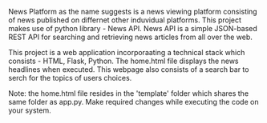 News Platform as the name suggests is a news viewing platform consisting of news published on differnet other induvidual platforms.
This project makes use of python library - News API. News API is a simple JSON-based REST API for searching and retrieving news articles from all over the web.

This project is a web application incorporaating a technical stack which consists - HTML, Flask, Python.
The home.html file displays the news headlines when executed. This webpage also consists of a search bar to serch for the topics of users choices. 

Note: the home.html file resides in the 'template' folder which shares the same folder as app.py. Make required changes while executing the code on your system.
